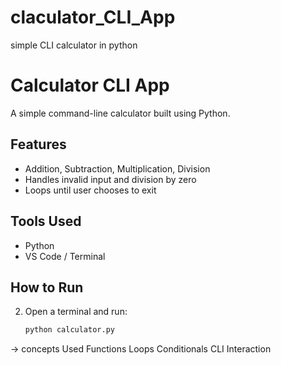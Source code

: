 # claculator_CLI_App
simple CLI calculator in python
#  Calculator CLI App

A simple command-line calculator built using Python.

##  Features
- Addition, Subtraction, Multiplication, Division
- Handles invalid input and division by zero
- Loops until user chooses to exit

##  Tools Used
- Python
- VS Code / Terminal

##  How to Run
2. Open a terminal and run:
   ```bash
   python calculator.py

-> concepts Used
Functions
Loops
Conditionals
CLI Interaction

